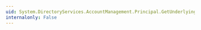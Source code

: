 ```yaml
---
uid: System.DirectoryServices.AccountManagement.Principal.GetUnderlyingObjectType
internalonly: False
---
```

